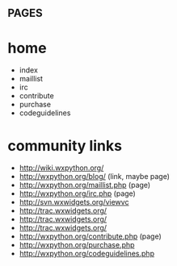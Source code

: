 PAGES
-----

home
====
* index
* maillist
* irc
* contribute
* purchase
* codeguidelines


community links
=========

* http://wiki.wxpython.org/
* http://wxpython.org/blog/ (link, maybe page)
* http://wxpython.org/maillist.php (page)
* http://wxpython.org/irc.php (page)
* http://svn.wxwidgets.org/viewvc
* http://trac.wxwidgets.org/
* http://trac.wxwidgets.org/
* http://trac.wxwidgets.org/
* http://wxpython.org/contribute.php (page)
* http://wxpython.org/purchase.php
* http://wxpython.org/codeguidelines.php
